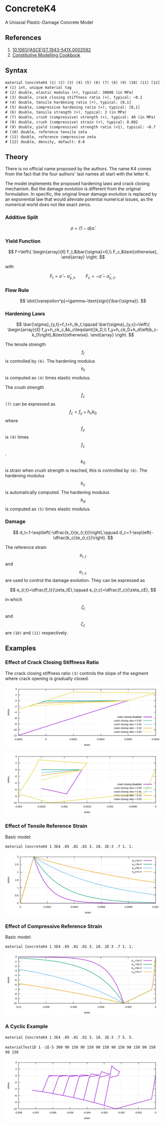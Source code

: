 # ConcreteK4

A Uniaxial Plastic-Damage Concrete Model

## References

1. [10.1061/(ASCE)ST.1943-541X.0002592](https://doi.org/10.1061/(ASCE)ST.1943-541X.0002592)
2. [Constitutive Modelling Cookbook](https://github.com/TLCFEM/constitutive-modelling-cookbook/releases/download/latest/COOKBOOK.pdf)

## Syntax

```
material ConcreteK4 (1) (2) (3) (4) (5) (6) (7) (8) (9) (10) (11) [12]
# (1) int, unique material tag
# (2) double, elastic modulus (+), typical: 30000 (in MPa)
# (3) double, crack closing stiffness ratio (+), typical: ~0.1
# (4) double, tensile hardening ratio (+), typical: [0,1]
# (5) double, compressive hardening ratio (+), typical: [0,1]
# (6) double, tensile strength (+), typical: 3 (in MPa)
# (7) double, crush (compressive) strength (+), typical: 40 (in MPa)
# (8) double, crush (compressive) strain (+), typical: 0.002
# (9) double, yield (compressive) strength ratio (<1), typical: ~0.7
# (10) double, reference tensile zeta
# (11) double, reference compressive zeta
# [12] double, density, default: 0.0
```

## Theory

There is no official name proposed by the authors.
The name K4 comes from the fact that the four authors' last names all start with the letter K.

The model implements the proposed hardening laws and crack closing mechanism.
But the damage evolution is different from the original formulation.
In specific, the original linear damage evolution is replaced by an exponential law that would alleviate potential
numerical issues, as the numerical world does not like exact zeros.

### Additive Split

$$
\sigma=\left(1-d\right)\bar{\sigma}.
$$

### Yield Function

$$
F=\left\{
\begin{array}{ll}
F_t,&\bar{\sigma}>0,\\
F_c,&\text{otherwise},
\end{array}
\right.
$$

with

$$
F_t=\bar{\sigma}-\bar{\sigma}_{y,t},\qquad
F_c=-\bar{\sigma}-\bar{\sigma}_{y,c}.
$$

### Flow Rule

$$
\dot{\varepsilon^p}=\gamma~\text{sign}{\bar{\sigma}}.
$$

### Hardening Laws

$$
\bar{\sigma}_{y,t}=f_t+h_tk_t,\qquad
\bar{\sigma}_{y,c}=\left\{
\begin{array}{ll}
f_y+h_ck_c,&k_c\leqslant{}k_0,\\
f_y+h_ck_0+h_d\left(k_c-k_0\right),&\text{otherwise}.
\end{array}
\right.
$$

The tensile strength $$f_t$$ is controlled by `(6)`.
The hardening modulus $$h_t$$ is computed as `(4)` times elastic modulus.

The crush strength $$f_c$$ `(7)` can be expressed as $$f_c=f_y+h_ck_0$$ where $$f_y$$ is `(9)` times $$f_c$$.
$$k_0$$ is strain when crush strength is reached, this is controlled by `(8)`.
The hardening modulus $$h_c$$ is automatically computed.
The hardening modulus $$h_d$$ is computed as `(5)` times elastic modulus.

### Damage

$$
d_t=1-\exp\left(-\dfrac{k_t}{e_{r,t}}\right),\qquad
d_c=1-\exp\left(-\dfrac{k_c}{e_{r,c}}\right).
$$

The reference strain $$e_{r,t}$$ and $$e_{r,c}$$ are used to control the damage evolution.
They can be expressed as

$$
e_{r,t}=\dfrac{f_t}{\zeta_tE},\qquad
e_{r,c}=\dfrac{f_c}{\zeta_cE},
$$

in which $$\zeta_t$$ and $$\zeta_c$$ are `(10)` and `(11)` respectively.


## Examples

### Effect of Crack Closing Stiffness Ratio

The crack closing stiffness ratio `(3)` controls the slope of the segment where crack opening is gradually closed.

![crack closing ratio](K4.EX1.svg)

![crack closing ratio](K4.EX2.svg)

### Effect of Tensile Reference Strain

Basic model:

```text
material ConcreteK4 1 3E4 .05 .01 .01 3. 10. 2E-3 .7 1. 1.
```

![tensile reference strain](K4.EX3.svg)

### Effect of Compressive Reference Strain

Basic model:

```text
material ConcreteK4 1 3E4 .05 .01 .01 3. 10. 2E-3 .7 1. 1.
```

![compressive reference strain](K4.EX4.svg)

### A Cyclic Example

```text
material ConcreteK4 1 3E4 .05 .01 .01 3. 10. 2E-3 .7 5. 5.

materialTest1D 1 -1E-5 300 90 150 90 150 90 150 90 150 90 150 90 150 90 150
```

![cyclic](K4.EX5.svg)
